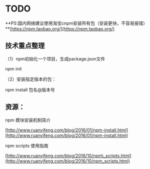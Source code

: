 # TODO

**PS:国内网络建议使用淘宝cnpm安装所有包（安装更快，不容易报错）  
**[https://npm.taobao.org/](https://npm.taobao.org/)



## 技术重点整理

（1）npm初始化一个项目，生成package.json文件

npm init



（2）安装指定版本的包：

npm install 包名@版本号



## 资源：

npm 模块安装机制简介

[http://www.ruanyifeng.com/blog/2016/01/npm-install.html](http://www.ruanyifeng.com/blog/2016/01/npm-install.html)

npm scripts 使用指南

[http://www.ruanyifeng.com/blog/2016/10/npm\_scripts.html](http://www.ruanyifeng.com/blog/2016/10/npm_scripts.html)


